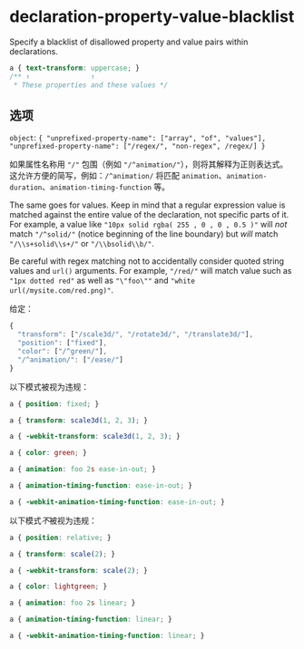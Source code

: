 # declaration-property-value-blacklist

Specify a blacklist of disallowed property and value pairs within declarations.

```css
a { text-transform: uppercase; }
/** ↑               ↑
 * These properties and these values */
```

## 选项

`object`: `{
  "unprefixed-property-name": ["array", "of", "values"],
  "unprefixed-property-name": ["/regex/", "non-regex", /regex/]
}`

如果属性名称用 `"/"` 包围（例如 `"/^animation/"`），则将其解释为正则表达式。这允许方便的简写，例如：`/^animation/` 将匹配 `animation`、`animation-duration`、`animation-timing-function` 等。

The same goes for values. Keep in mind that a regular expression value is matched against the entire value of the declaration, not specific parts of it. For example, a value like `"10px solid rgba( 255 , 0 , 0 , 0.5 )"` will *not* match `"/^solid/"` (notice beginning of the line boundary) but *will* match `"/\\s+solid\\s+/"` or `"/\\bsolid\\b/"`.

Be careful with regex matching not to accidentally consider quoted string values and `url()` arguments. For example, `"/red/"` will match value such as `"1px dotted red"` as well as `"\"foo\""` and `"white url(/mysite.com/red.png)"`.

给定：

```js
{
  "transform": ["/scale3d/", "/rotate3d/", "/translate3d/"],
  "position": ["fixed"],
  "color": ["/^green/"],
  "/^animation/": ["/ease/"]
}
```

以下模式被视为违规：

```css
a { position: fixed; }
```

```css
a { transform: scale3d(1, 2, 3); }
```

```css
a { -webkit-transform: scale3d(1, 2, 3); }
```

```css
a { color: green; }
```

```css
a { animation: foo 2s ease-in-out; }
```

```css
a { animation-timing-function: ease-in-out; }
```

```css
a { -webkit-animation-timing-function: ease-in-out; }
```

以下模式*不*被视为违规：

```css
a { position: relative; }
```

```css
a { transform: scale(2); }
```

```css
a { -webkit-transform: scale(2); }
```

```css
a { color: lightgreen; }
```

```css
a { animation: foo 2s linear; }
```

```css
a { animation-timing-function: linear; }
```

```css
a { -webkit-animation-timing-function: linear; }
```
